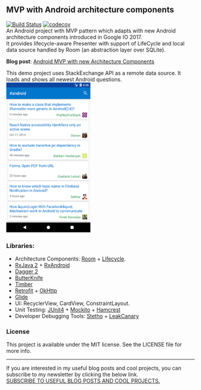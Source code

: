 ## MVP with Android architecture components
[![Build Status](https://travis-ci.org/quangctkm9207/mvp-android-arch-component.svg?branch=master)](https://travis-ci.org/quangctkm9207/mvp-android-arch-component)
[![codecov](https://codecov.io/gh/quangctkm9207/mvp-android-arch-component/branch/master/graph/badge.svg)](https://codecov.io/gh/quangctkm9207/mvp-android-arch-component)  
An Android project with MVP pattern which adapts with new Android architecture components introduced in Google IO 2017.    
It provides lifecycle-aware Presenter with support of LifeCycle and local data source handled by Room (an abstraction layer over SQLite).

**Blog post**: [Android MVP with new Architecture Components](https://blog.mindorks.com/android-mvp-with-new-architecture-components-7627b7cb8491)

This demo project uses StackExchange API as a remote data source.
It loads and shows all newest Android questions.  
<img src="art/screenshot.png" height="400"/>  

### Libraries:  
* Architecture Components: [Room](https://developer.android.com/reference/android/arch/persistence/room/package-summary.html) + 
[Lifecycle](https://developer.android.com/reference/android/arch/lifecycle/package-summary.html).
* [RxJava 2](https://github.com/ReactiveX/RxJava) + [RxAndroid](https://github.com/ReactiveX/RxAndroid)
* [Dagger 2](https://github.com/google/dagger)
* [ButterKnife](https://github.com/JakeWharton/butterknife)
* [Timber](https://github.com/JakeWharton/timber)
* [Retrofit](https://github.com/square/retrofit) + [OkHttp](https://github.com/square/okhttp)
* [Glide](https://github.com/bumptech/glide)
* UI: RecyclerView, CardView, ConstraintLayout.
* Unit Testing: [JUnit4](https://github.com/junit-team/junit4) +
 [Mockito](https://github.com/mockito/mockito) +
 [Hamcrest](https://github.com/hamcrest/JavaHamcrest)
* Developer Debugging Tools: [Stetho](https://github.com/facebook/stetho) +
 [LeakCanary](https://github.com/square/leakcanary)
### License
This project is available under the MIT license. See the LICENSE file for more info.

---
If you are interested in my useful blog posts and cool projects, you can subscribe to my newsletter by clicking the below link.  
[SUBSCRIBE TO USEFUL BLOG POSTS AND COOL PROJECTS.](http://eepurl.com/g1nqlf)
